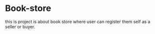 # Book-store
this is project is about book store where user can register them self as a seller or buyer.
